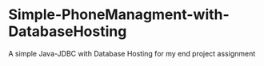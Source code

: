 # Simple-PhoneManagment-with-DatabaseHosting
A simple Java-JDBC with Database Hosting for my end project assignment
